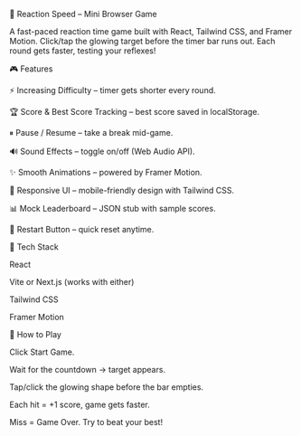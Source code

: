 🚀 Reaction Speed – Mini Browser Game

A fast-paced reaction time game built with React, Tailwind CSS, and Framer Motion.
Click/tap the glowing target before the timer bar runs out. Each round gets faster, testing your reflexes!

🎮 Features

⚡ Increasing Difficulty – timer gets shorter every round.

🏆 Score & Best Score Tracking – best score saved in localStorage.

⏸ Pause / Resume – take a break mid-game.

🔊 Sound Effects – toggle on/off (Web Audio API).

✨ Smooth Animations – powered by Framer Motion.

📱 Responsive UI – mobile-friendly design with Tailwind CSS.

📊 Mock Leaderboard – JSON stub with sample scores.

🔄 Restart Button – quick reset anytime.

📂 Tech Stack

React

Vite
 or Next.js (works with either)

Tailwind CSS

Framer Motion

🚦 How to Play

Click Start Game.

Wait for the countdown → target appears.

Tap/click the glowing shape before the bar empties.

Each hit = +1 score, game gets faster.

Miss = Game Over. Try to beat your best!
